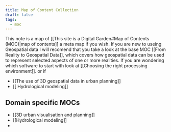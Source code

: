 ```yaml
---
title: Map of Content Collection
draft: false
tags:
  - moc
---
```

 
This note is a map of [[This site is a Digital Garden#Map of Contents (MOC)|map of contents]] a meta map if you wish.
If you are new to useing Geospatial data I will recomend that you take a look at the base MOC [[From Reality to Geospatial Data]], which covers how geospatial data can be used to represent selected aspects of one or more realities.
If you are wondering which software to start with look at [[Choosing the right processing environment]]. or if 
- [[The use of 3D geospatial data in urban planning]]
- [[ Hydrological modeling]]

## Domain specific MOCs
- [[3D urban visualisation and planning]]
- [[Hydrological modeling]]
- 